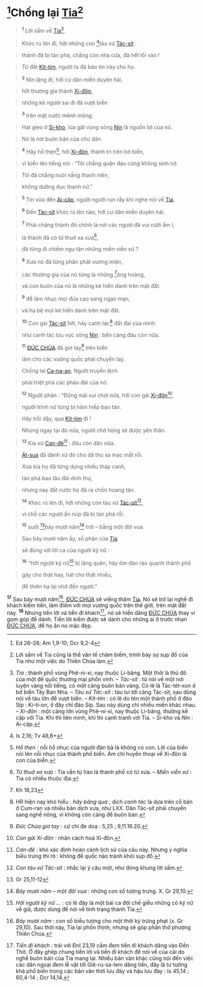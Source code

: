 # [^1*]Chống lại [Tia]()[^1]

> <sup><b>1</b></sup> Lời sấm về [Tia]()[^2].
>


> Khóc rú lên đi, hỡi những con [^2*]tàu xứ [Tác-sít]() :
>


> thành đã bị tàn phá, chẳng còn nhà cửa, đã hết lối vào !
>


> Từ đất [Kít-tim](), người ta đã báo tin này cho họ.
>


> <sup><b>2</b></sup> Nín lặng đi, hỡi cư dân miền duyên hải,
>


> hỡi thương gia thành [Xi-đôn](),
>


> những kẻ ngươi sai đi đã vượt biển
>


> <sup><b>3</b></sup> trên mặt nước mênh mông.
>


> Hạt gieo ở [Si-kho](), lúa gặt vùng sông [Nin]() là nguồn lợi của nó.
>


> Nó là nơi buôn bán của chư dân.
>


> <sup><b>4</b></sup> Hãy hổ thẹn[^3], hỡi [Xi-đôn](), thành trì trên bờ biển,
>


> vì biển lên tiếng nói : “Tôi chẳng quặn đau cũng không sinh nở.
>


> Tôi đã chẳng nuôi nấng thanh niên,
>


> không dưỡng dục thanh nữ.”
>


> <sup><b>5</b></sup> Tin vừa đến [Ai-cập](), người người run rẩy khi nghe nói về [Tia]().
>


> <sup><b>6</b></sup> Đến [Tác-sít]() khóc rú lên nào, hỡi cư dân miền duyên hải.
>


> <sup><b>7</b></sup> Phải chăng thành đó chính là nơi các ngươi đã vui cười ầm ĩ,
>


> là thành đã có từ thuở xa xưa[^4],
>


> đã từng đi chiếm ngụ tận những miền viễn xứ ?
>


> <sup><b>8</b></sup> Xưa nó đã từng phân phát vương miện,
>


> các thương gia của nó từng là những [^3*]ông hoàng,
>


> và con buôn của nó là những kẻ hiển danh trên mặt đất.
>


> <sup><b>9</b></sup> để làm nhục mọi đứa cao sang ngạo mạn,
>


> và hạ bệ mọi kẻ hiển danh trên mặt đất.
>


> <sup><b>10</b></sup> Con gái [Tác-sít]() hỡi, hãy canh tác[^7] đất đai của mình
>


> như canh tác lưu vực sông [Nin]() : bến cảng đâu còn nữa.
>


> <sup><b>11</b></sup> [ĐỨC CHÚA]() đã giơ tay[^8] trên biển
>


> làm cho các vương quốc phải chuyển lay.
>


> Chống lại [Ca-na-an](), Người truyền lệnh
>


> phải triệt phá các pháo đài của nó.
>


> <sup><b>12</b></sup> Người phán : “Đừng mãi vui chơi nữa, hỡi con gái [Xi-đôn]()[^9],
>


> người trinh nữ từng bị hãm hiếp bạo tàn.
>


> Hãy trỗi dậy, qua [Kít-tim]() đi !
>


> Nhưng ngay tại đó nữa, ngươi chớ hòng sẽ được yên thân.
>


> <sup><b>13</b></sup> Kìa xứ [Can-đê]()[^10] : đâu còn dân nữa.
>


> [Át-sua]() đã dành xứ đó cho dã thú sa mạc mất rồi.
>


> Xưa kia họ đã từng dựng nhiều tháp canh,
>


> tàn phá bao lâu đài dinh thự,
>


> nhưng nay đất nước họ đã ra chốn hoang tàn.
>


> <sup><b>14</b></sup> Khóc rú lên đi, hỡi những con tàu xứ [Tác-sít]()[^11],
>


> vì chỗ các ngươi ẩn núp đã bị tàn phá rồi.
>


> <sup><b>15</b></sup> suốt [^4*]bảy mươi năm[^13] trời – bằng một đời vua.
>


> Sau bảy mươi năm ấy, số phận của [Tia]()
>


> sẽ đúng với lời ca của người kỹ nữ :
>


> <sup><b>16</b></sup> “Hỡi người kỹ nữ[^14] bị lãng quên, hãy ôm đàn rảo quanh thành phố
>


> gảy cho thật hay, hát cho thật nhiều,
>


> để thiên hạ lại nhớ đến ngươi.”
>

<sup><b>17</b></sup> Sau bảy mươi năm[^15], [ĐỨC CHÚA]() sẽ viếng thăm [Tia](). Nó sẽ trở lại nghề đi khách kiếm tiền, làm điếm với mọi vương quốc trên thế giới, trên mặt đất này. <sup><b>18</b></sup> Nhưng tiền lời và tiền đi khách[^16], nó sẽ hiến dâng [ĐỨC CHÚA]() thay vì gom góp để dành. Tiền lời kiếm được sẽ dành cho những ai ở trước nhan [ĐỨC CHÚA](), để họ ăn no mặc đẹp.

[^1]: Lời sấm về Tia cũng là thể văn tế châm biếm, trình bày sự sụp đổ của Tia như một việc do Thiên Chúa làm.
[^2]: *Tia* : thành phố vùng Phê-ni-xi, nay thuộc Li-băng. Một thời là thủ đô của một đế quốc thương mại phồn vinh. – *Tác-sít* : từ nói về một nơi luyện vàng nổi tiếng, có một cảng buôn bán vàng. Có lẽ là Tác-tét-xon ở bờ biển Tây Ban Nha. – *Tàu xứ Tác-sít* : tàu lui tới cảng Tác-sít, sau dùng nói về tàu lớn để vượt biển. – *Kít-tim* : có lẽ do tên một thành phố ở đảo Síp : Ki-ti-on, ở đây chỉ đảo Síp. Sau này dùng chỉ nhiều miền khác nhau. – *Xi-đôn* : một cảng lớn vùng Phê-ni-xi, nay thuộc Li-băng, thường kể cặp với Tia. Khi thì liên minh, khi thì cạnh tranh với Tia. – *Si-kho* và *Nin* : Ai-cập.
[^3]: *Hổ thẹn* : nỗi hổ nhục của người đàn bà là không có con. Lời của biển nói lên nỗi nhục của thành phố biển. Ám chỉ huyền thoại về Xi-đôn là con của biển.
[^4]: *Từ thuở xa xưa* : Tia vẫn tự hào là thành phố có từ xưa. – *Miền viễn xứ* : Tia có nhiều thuộc địa.
[^7]: HR hiện nay khó hiểu : *hãy băng qua* ; dịch *canh tác* là dựa trên cổ bản ở Cum-ran và nhiều bản dịch xưa, như LXX. Dân Tác-sít phải chuyển sang nghề nông, vì không còn cảng để buôn bán.
[^8]: *Đức Chúa giơ tay* : cử chỉ đe doạ : 5,25 ; 9,11.16.20.
[^9]: *Con gái Xi-đôn* : nhân cách hoá Xi-đôn.
[^10]: *Can-đê* : khó xác định hoàn cảnh lịch sử của câu này. Nhưng ý nghĩa biểu trưng thì rõ : không đế quốc nào tránh khỏi sụp đổ.
[^11]: *Con tàu xứ Tác-sít* : nhắc lại ý câu một, như đóng khung lời sấm.
[^13]: *Bảy mươi năm – một đời vua* : những con số tượng trưng. X. Gr 29,10.
[^14]: *Hỡi người kỹ nữ ...* : có lẽ đây là một bài ca đời chế giễu những cô kỹ nữ về già, được dùng để nói về tình trạng thành Tia.
[^15]: *Bảy mươi năm* : con số biểu tượng cho một thời kỳ trừng phạt (x. Gr 29,10). Sau thời này, Tia lại phồn thịnh, nhưng sẽ góp phần thờ phượng Thiên Chúa.
[^16]: *Tiền đi khách* : trái với Đnl 23,19 cấm đem tiền đi khách dâng vào Đền Thờ. Ở đây ghép chung tiền lời và tiền đi khách để nói về của cải do nghề buôn bán của Tia mang lại. Nhiều bản văn khác cũng nói đến việc các dân ngoại đem lễ vật tới Giê-ru-sa-lem dâng tiến, đây là tư tưởng khá phổ biến trong các bản văn thời lưu đày và hậu lưu đày : Is 45,14 ; 60,4-14 ; Dcr 14,14.
[^1*]: Ed 26–28; Am 1,9-10; Dcr 9,2-4
[^2*]: Is 2,16; Tv 48,8+
[^3*]: Kh 18,23
[^4*]: Gr 25,11-12